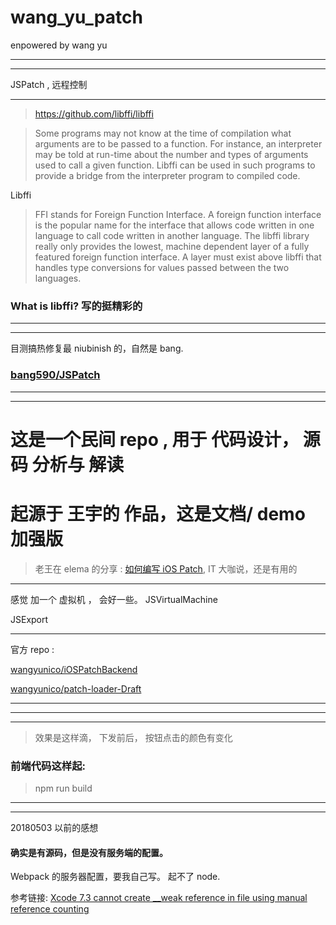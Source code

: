 # wang_yu_patch
enpowered by wang yu



<hr>


<hr>

JSPatch , 远程控制

<hr>




> https://github.com/libffi/libffi


> Some programs may not know at the time of compilation what arguments are to be passed to a function. For instance, an interpreter may be told at run-time about the number and types of arguments used to call a given function. Libffi can be used in such programs to provide a bridge from the interpreter program to compiled code.

Libffi 


> FFI stands for Foreign Function Interface. A foreign function interface is the popular name for the interface that allows code written in one language to call code written in another language. The libffi library really only provides the lowest, machine dependent layer of a fully featured foreign function interface. A layer must exist above libffi that handles type conversions for values passed between the two languages.


### What is libffi? 写的挺精彩的

<hr>


<hr>

目测搞热修复最 niubinish 的，自然是 bang.


### [bang590/JSPatch](https://github.com/bang590/JSPatch)



<hr>





<hr>




# 这是一个民间 repo , 用于 代码设计，  源码 分析与 解读
# 起源于 王宇的 作品，这是文档/ demo 加强版

> 老王在 elema 的分享 : [如何编写 iOS Patch](http://www.itdks.com/dakalive/detail/10298), IT 大咖说，还是有用的


<hr>


感觉 加一个 虚拟机 ， 会好一些。
JSVirtualMachine


JSExport


<hr>


官方 repo :


[wangyunico/iOSPatchBackend](https://github.com/wangyunico/iOSPatchBackend)



[wangyunico/patch-loader-Draft](https://github.com/wangyunico/patch-loader-Draft)

<hr>


<hr>

<hr>


> 效果是这样滴， 下发前后， 按钮点击的颜色有变化


### 前端代码这样起:

> npm run build






<hr>


<hr>



20180503 以前的感想



#### 确实是有源码，但是没有服务端的配置。

Webpack 的服务器配置，要我自己写。
起不了 node.



参考链接:   [Xcode 7.3 cannot create __weak reference in file using manual reference counting
](https://stackoverflow.com/questions/36147625/xcode-7-3-cannot-create-weak-reference-in-file-using-manual-reference-counting)




